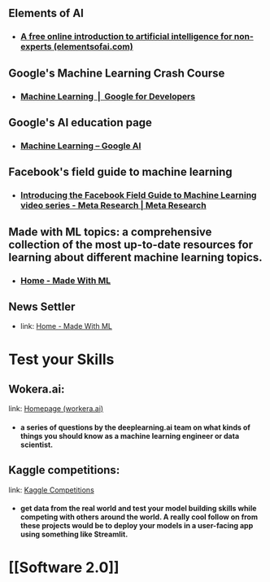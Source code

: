 
## Elements of AI
+ ### [A free online introduction to artificial intelligence for non-experts (elementsofai.com)](https://www.elementsofai.com/)

## Google's Machine Learning Crash Course
+ ### [Machine Learning  |  Google for Developers](https://developers.google.com/machine-learning/crash-course)

## Google's AI education page
+ ### [Machine Learning – Google AI](https://ai.google/build/machine-learning/)

## Facebook's field guide to machine learning
+ ### [Introducing the Facebook Field Guide to Machine Learning video series - Meta Research | Meta Research](https://research.facebook.com/blog/2018/05/the-facebook-field-guide-to-machine-learning-video-series/)
## Made with ML topics: a comprehensive collection of the most up-to-date resources for learning about different machine learning topics.
+ ### [Home - Made With ML](https://madewithml.com/)

## News Settler 
+ link: [Home - Made With ML](https://madewithml.com/)


# Test your Skills

## Wokera.ai: 
link: [Homepage (workera.ai)](https://workera.ai/)
+ #### a series of questions by the deeplearning.ai team on what kinds of things you should know as a machine learning engineer or data scientist.

## Kaggle competitions: 
link: [Kaggle Competitions](https://www.kaggle.com/competitions)
+ #### get data from the real world and test your model building skills while competing with others around the world. A really cool follow on from these projects would be to deploy your models in a user-facing app using something like Streamlit.

# [[Software 2.0]]